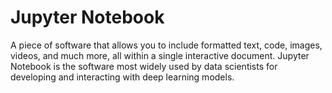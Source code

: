 # Jupyter Notebook

A piece of software that allows you to
include formatted text, code, images, videos, and much more, all
within a single interactive document.
Jupyter Notebook is the software most
widely used by data scientists for developing and interacting
with deep learning models.
